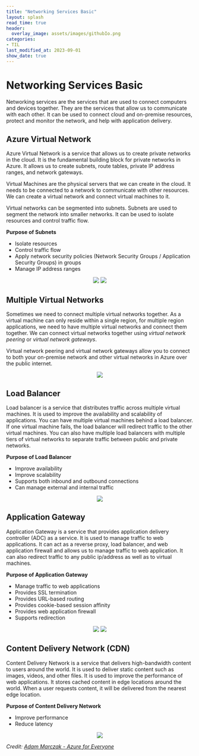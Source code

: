 ```yaml
---
title: "Networking Services Basic"
layout: splash
read_time: true
header:
  overlay_image: assets/images/githubIo.png
categories:
- TIL
last_modified_at: 2023-09-01
show_date: true
---
```


# Networking Services Basic

Networking services are the services that are used to connect computers and devices together. They are the services that allow us to communicate with each other. It can be used to connect cloud and on-premise resources, protect and monitor the network, and help with application delivery.

## Azure Virtual Network

Azure Virtual Network is a service that allows us to create private networks in the cloud. It is the fundamental building block for private networks in Azure. It allows us to create subnets, route tables, private IP address ranges, and network gateways. 

Virtual Machines are the physical servers that we can create in the cloud. It needs to be connected to a network to communicate with other resources. We can create a virtual network and connect virtual machines to it.

Virtual networks can be segmented into subnets. Subnets are used to segment the network into smaller networks. It can be used to isolate resources and control traffic flow.

**Purpose of Subnets**
- Isolate resources
- Control traffic flow
- Apply network security policies (Network Security Groups / Application Security Groups) in groups
- Manage IP address ranges

<p align="center">
  <img src="../assets/images/vNet.png">
  <img src="../assets/images/nsg.png">
</p>

## Multiple Virtual Networks

Sometimes we need to connect multiple virtual networks together. As a virtual machine can only reside within a single region, for multiple region applications, we need to have multiple virtual networks and connect them together. We can connect virtual networks together using _virtual network peering_ or _virtual network gateways_.

Virtual network peering and virtual network gateways allow you to connect to both your on-premise network and other virtual networks in Azure over the public internet. 

<p align="center">
  <img src="../assets/images/vconnect.png">
</p>

## Load Balancer

Load balancer is a service that distributes traffic across multiple virtual machines. It is used to improve the availability and 
scalability of applications. You can have multiple virtual machines behind a load balancer. If one virtual machine fails, the load balancer will redirect traffic to the other virtual machines. You can also have multiple load balancers with multiple tiers of virtual networks to separate traffic between public and private networks.

**Purpose of Load Balancer**
- Improve availability
- Improve scalability
- Supports both inbound and outbound connections
- Can manage external and internal traffic

<p align="center">
  <img src="../assets/images/loadbalancer.png">
</p>

## Application Gateway

Application Gateway is a service that provides application delivery controller (ADC) as a service. It is used to manage traffic to web applications. It can act as a reverse proxy, load balancer, and web application firewall and allows us to manage traffic to web application. It can also redirect traffic to any public ip/address as well as to virtual machines.

**Purpose of Application Gateway**
- Manage traffic to web applications
- Provides SSL termination
- Provides URL-based routing
- Provides cookie-based session affinity
- Provides web application firewall
- Supports redirection

<p align="center">
  <img src="../assets/images/gateway.png">
  <img src="../assets/images/gateway2.png">
</p>


## Content Delivery Network (CDN)

Content Delivery Network is a service that delivers high-bandwidth content to users around the world. It is used to deliver static content such as images, videos, and other files. It is used to improve the performance of web applications. It stores cached content in edge locations around the world. When a user requests content, it will be delivered from the nearest edge location.

**Purpose of Content Delivery Network**
- Improve performance
- Reduce latency

<p align="center">
  <img src="../assets/images/cdn.png">
</p>

_Credit: [Adam Marczak - Azure for Everyone](https://www.youtube.com/watch?v=5NMcM4zJPM4)_ 
